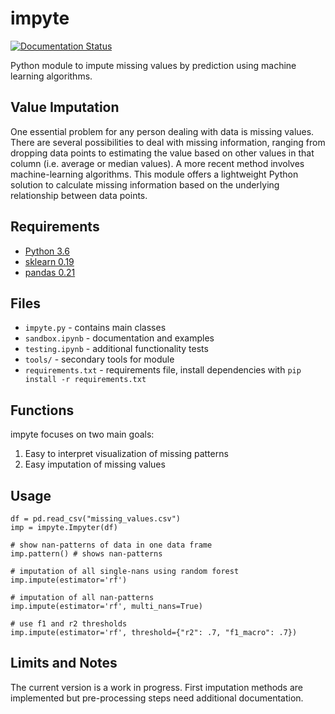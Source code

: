 # impyte

[![Documentation Status](https://readthedocs.org/projects/impyte/badge/?version=latest)](http://impyte.readthedocs.io/en/latest/?badge=latest)

Python module to impute missing values by prediction using machine learning algorithms.

## Value Imputation
One essential problem for any person dealing with data is missing values. There are several possibilities to deal with missing information, ranging from dropping data points to estimating the value based on other values in that column (i.e. average or median values). A more recent method involves machine-learning algorithms. This module offers a lightweight Python solution to calculate missing information based on the underlying relationship between data points.

## Requirements
- [Python 3.6](https://www.python.org/)
- [sklearn 0.19](https://scikit-learn.org/)
- [pandas 0.21](http://pandas.pydata.org/)

## Files
- `impyte.py` - contains main classes
- `sandbox.ipynb` - documentation and examples
- `testing.ipynb` - additional functionality tests
- `tools/` - secondary tools for module
- `requirements.txt` - requirements file, install dependencies with `pip install -r requirements.txt` 

## Functions
impyte focuses on two main goals: 

1) Easy to interpret visualization of missing patterns
2) Easy imputation of missing values

## Usage

    df = pd.read_csv("missing_values.csv")
    imp = impyte.Impyter(df)

    # show nan-patterns of data in one data frame
    imp.pattern() # shows nan-patterns

    # imputation of all single-nans using random forest
    imp.impute(estimator='rf')

    # imputation of all nan-patterns
    imp.impute(estimator='rf', multi_nans=True)
    
    # use f1 and r2 thresholds
    imp.impute(estimator='rf', threshold={"r2": .7, "f1_macro": .7})

## Limits and Notes
The current version is a work in progress. First imputation methods are implemented but pre-processing steps need additional documentation. 
